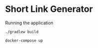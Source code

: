 # Short Link Generator
Running the application
```shell
./gradlew build
```
```shell
docker-compose up
```